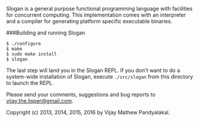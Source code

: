 Slogan is a general purpose functional programming language with facilities for concurrent computing.
This implementation comes with an interpreter and a compiler for generating platform specific executable binaries.

###Building and running Slogan

    $ ./configure
    $ make
    $ sudo make install
    $ slogan

The last step will land you in the Slogan REPL.
If you don't want to do a system-wide installation of Slogan,
execute `./src/slogan` from this directory to launch the REPL.

Please send your comments, suggestions and bug reports to vijay.the.lisper@gmail.com.

Copyright (c) 2013, 2014, 2015, 2016 by Vijay Mathew Pandyalakal.